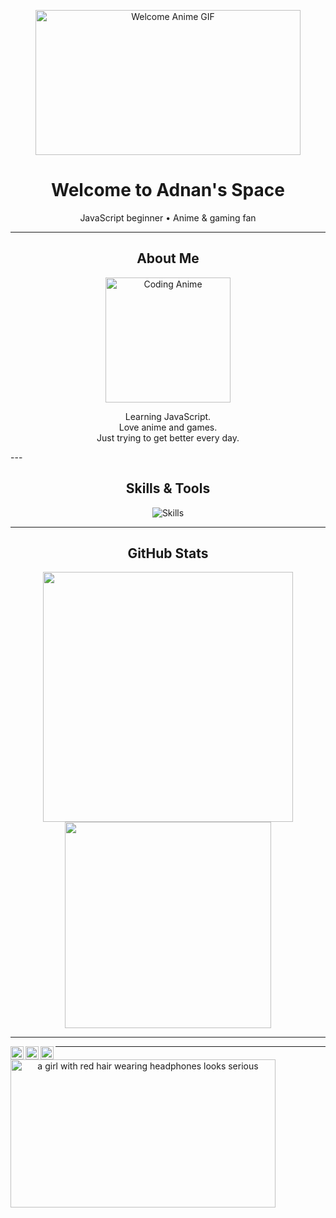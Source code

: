 <p align="center">
  <img src="https://media1.tenor.com/m/CBxyvlf0CMoAAAAC/welcome-anime.gif" width="424" height="232" alt="Welcome Anime GIF" />
</p>

<h1 align="center">Welcome to Adnan's Space</h1>
<p align="center">
  JavaScript beginner • Anime & gaming fan
</p>

---

<h2 align="center">About Me</h2>
<p align="center">
  <img src="https://media.tenor.com/1vkLQoel5hQAAAAd/coding-anime.gif" width="200" alt="Coding Anime" />
</p>
<p align="center">
  Learning JavaScript.<br>
  Love anime and games.<br>
  Just trying to get better every day.
</p>
---

<h2 align="center">Skills & Tools</h2>
<p align="center">
  <img src="https://skillicons.dev/icons?i=html,css,js,git,vscode" alt="Skills" />
</p>

---

<h2 align="center">GitHub Stats</h2>
<p align="center">
  <img src="https://github-readme-stats.vercel.app/api?username=Adnan&show_icons=true&hide_border=true&theme=transparent" width="400" />
<img src="https://github-readme-stats.vercel.app/api/top-langs/?username=Adnan&layout=compact&hide_border=true&theme=transparent" width="330" />

</p>

---

<p align="center">
  <a href="https://discord.com/users/1282594919499829248" target="_blank">
    <img align="left" src="https://raw.githubusercontent.com/simple-icons/simple-icons/develop/icons/discord.svg" alt="Discord" width="21px" />
  </a>
  <a href="https://www.instagram.com/adnanhasan.jp/" target="_blank">
    <img align="left" src="https://raw.githubusercontent.com/simple-icons/simple-icons/develop/icons/instagram.svg" alt="Instagram" width="21px" />
  </a>
  <a href="https://www.facebook.com/adnan.965901" target="_blank">
    <img align="left" src="https://raw.githubusercontent.com/simple-icons/simple-icons/develop/icons/facebook.svg" alt="Facebook" width="21px" />
  </a>
</p>



---

<div align="center" style="width: 424px; height: 236.7px;">
  <img src="https://media1.tenor.com/m/hp3yzLDp6d8AAAAC/makise-kurise-steins-gate.gif" width="424" height="236.7" alt="a girl with red hair wearing headphones looks serious" />
</div>
